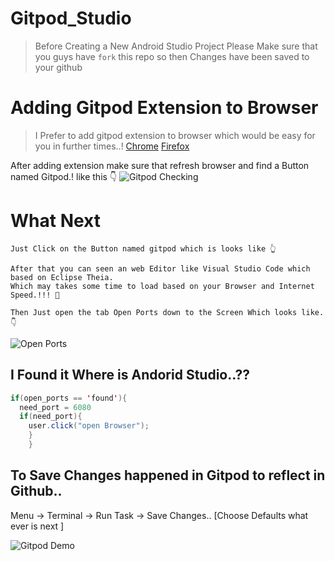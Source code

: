 # Gitpod_Studio

> Before Creating a New Android Studio Project Please Make sure that you guys have `fork` this repo so then Changes have been saved 
> to your github

# Adding Gitpod Extension to Browser

> I Prefer to add gitpod extension to browser which would be easy for you in further times..! 
> [Chrome](https://chrome.google.com/webstore/detail/gitpod-online-ide/dodmmooeoklaejobgleioelladacbeki) 
> [Firefox](https://addons.mozilla.org/en-GB/firefox/addon/gitpod/)

After adding extension make sure that refresh browser and find a Button named Gitpod.!
like this 👇
![Gitpod Checking](https://www.gitpod.io/static/2c745773fde70fc20c510cffdf53b52f/b395d/browser-ext.png)

# What Next
```
Just Click on the Button named gitpod which is looks like 👆

After that you can seen an web Editor like Visual Studio Code which based on Eclipse Theia.
Which may takes some time to load based on your Browser and Internet Speed.!!! 🤔

Then Just open the tab Open Ports down to the Screen Which looks like. 👇
```
![Open Ports](https://i.imgur.com/n3meMxR.png)

## I Found it Where is Andorid Studio..??

``` Java
if(open_ports == 'found'){
  need_port = 6080
  if(need_port){
    user.click("open Browser");
    }
    }
```

## To Save Changes happened in Gitpod to reflect in Github..

Menu -> Terminal -> Run Task -> Save Changes.. [Choose Defaults what ever is next ]

![Gitpod Demo](https://i.imgur.com/338AuPA.png)

